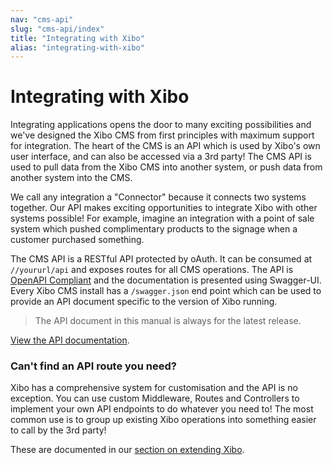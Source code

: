 ```yaml
---
nav: "cms-api"
slug: "cms-api/index"
title: "Integrating with Xibo"
alias: "integrating-with-xibo"
---
```


# Integrating with Xibo

Integrating applications opens the door to many exciting possibilities and we've designed the Xibo CMS from first principles with maximum support for integration. The heart of the CMS is an API which is used by Xibo's own user interface, and can also be accessed via a 3rd party! The CMS API is used to pull data from the Xibo CMS into another system, or push data from another system into the CMS. 

We call any integration a "Connector" because it connects two systems together. Our API makes exciting opportunities to integrate Xibo with other systems possible! For example, imagine an integration with a point of sale system which pushed complimentary products to the signage when a customer purchased something.

The CMS API is a RESTful API protected by oAuth. It can be consumed at `//yoururl/api` and exposes routes for all CMS operations. The API is [OpenAPI Compliant](http://swagger.io/) and the documentation is presented using Swagger-UI. Every Xibo CMS install has a `/swagger.json` end point which can be used to provide an API document specific to the version of Xibo running.



>  The API document in this manual is always for the latest release.



[View the API documentation](https://xibo.org.uk/manual/api/).



### Can't find an API route you need?

Xibo has a comprehensive system for customisation and the API is no exception. You can use custom Middleware, Routes and Controllers to implement your own API endpoints to do whatever you need to! The most common use is to group up existing Xibo operations into something easier to call by the 3rd party!

These are documented in our [section on extending Xibo](extend).

